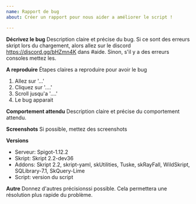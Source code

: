 ```yaml
---
name: Rapport de bug
about: Créer un rapport pour nous aider a améliorer le script !

---
```


**Décrivez le bug**
Description claire et précise du bug. Si ce sont des erreurs skript lors du chargement, alors allez sur le discord https://discord.gg/bHZmn4K dans #aide. Sinon, s'il y a des erreurs consoles mettez les.

**A reproduire**
Étapes claires a reproduire pour avoir le bug
1. Allez sur '...'
2. Cliquez sur '....'
3. Scroll jusqu'a '....'
4. Le bug apparait

**Comportement attendu**
Description claire et précise du comportement attendu.

**Screenshots**
Si possible, mettez des screenshots

**Versions**
 - Serveur: Spigot-1.12.2
 - Skript: Skript 2.2-dev36
 - Addons: Skript 2.2, skript-yaml, skUtilities, Tuske, skRayFall, WildSkript, SQLibrary-7.1, SkQuery-Lime
- Script: version du script

**Autre**
Donnez d'autres précisionssi possible. Cela permettera une résolution plus rapide du problème.
